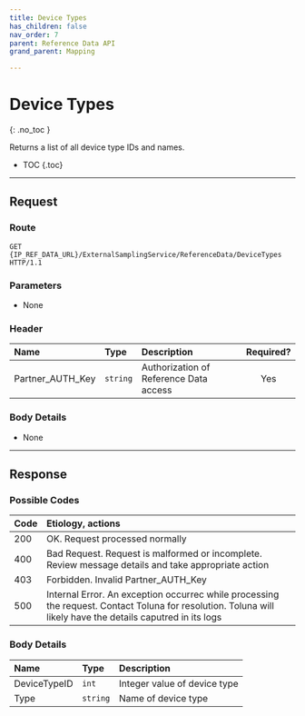 ```yaml
---
title: Device Types
has_children: false
nav_order: 7
parent: Reference Data API
grand_parent: Mapping

---
```


# Device Types
{: .no_toc }

Returns a list of all device type IDs and names.

* TOC
{.toc}

---

## Request

### Route
```
GET {IP_REF_DATA_URL}/ExternalSamplingService/ReferenceData/DeviceTypes HTTP/1.1
```

### Parameters

 - None

### Header

| Name | Type | Description | Required? |
| :--- | :--- | :--- | :---: |
| Partner_AUTH_Key | ```string``` | Authorization of Reference Data access | Yes |

### Body Details

 - None

---

## Response

### Possible Codes

| Code | Etiology, actions |
| :--- | :--- |
| 200 | OK. Request processed normally |
| 400 | Bad Request. Request is malformed or incomplete. Review message details and take appropriate action |
| 403 | Forbidden. Invalid Partner_AUTH_Key |
| 500 | Internal Error. An exception occurrec while processing the request. Contact Toluna for resolution. Toluna will likely have the details caputred in its logs |

### Body Details

| Name | Type | Description |
| :--- | :--- | :--- |
| DeviceTypeID | ```int``` | Integer value of device type |
| Type | ```string``` | Name of device type |